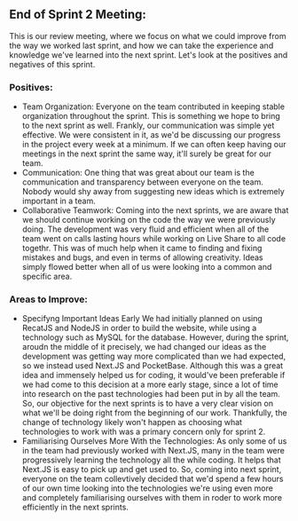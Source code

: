 ## End of Sprint 2 Meeting:

This is our review meeting, where we focus on what we could improve from the way we worked last sprint, and how we can take the experience and knowledge we've
learned into the next sprint. Let's look at the positives and negatives of this sprint.

### Positives:

- Team Organization:
  Everyone on the team contributed in keeping stable organization throughout the sprint. This is something we hope to bring to the next sprint as well. Frankly,
  our communication was simple yet effective. We were consistent in it, as we'd be discussing our progress in the project every week at a minimum. If we can
  often keep having our meetings in the next sprint the same way, it'll surely be great for our team.
- Communication:
  One thing that was great about our team is the communication and transparency between everyone on the team. Nobody would shy away from suggesting new ideas
  which is extremely important in a team.
- Collaborative Teamwork:
  Coming into the next sprints, we are aware that we should continue working on the code the way we were previously doing. The development was very fluid and
  efficient when all of the team went on calls lasting hours while working on Live Share to all code togethr. This was of much help when it came to finding and
  fixing mistakes and bugs, and even in terms of allowing creativity. Ideas simply flowed better when all of us were looking into a common and specific area.

### Areas to Improve:

- Specifyng Important Ideas Early
  We had initially planned on using RecatJS and NodeJS in order to build the website, while using a technology such as MySQL for the database. However, during the
  sprint, aroudn the middle of it precisely, we had changed our ideas as the development was getting way more complicated than we had expected, so we instead used
  Next.JS and PocketBase. Although this was a great idea and immensely helped us for coding, it would've been preferable if we had come to this decision at a more
  early stage, since a lot of time into research on the past technologies had been put in by all the team. So, our objective for the next sprints is to have a very
  clear vision on what we'll be doing right from the beginning of our work. Thankfully, the change of technology likely won't happen as choosing what technologies
  to work with was a primary concern only for sprint 2.
- Familiarising Ourselves More With the Technologies:
  As only some of us in the team had previously worked with Next.JS, many in the team were progressively learning the technology all the while coding. It helps
  that Next.JS is easy to pick up and get used to. So, coming into next sprint, everyone on the team collevtively decided that we'd spend a few hours of our own
  time looking into the technologies we're using even more and completely familiarising ourselves with them in roder to work more efficiently in the next sprints.
